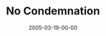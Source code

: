 ---
layout: message
category: message
series: "The Life"
title: "No Condemnation"
date: 2005-03-19-00-00
message_id: 128
sc-permalink-url: "http://soundcloud.com/crdschurch/no-condemnation"
audio: "http://s3.amazonaws.com/crossroads-media/messages/audio/The_Life_04_03-19-05_No_Condemnation.mp3"
audio-duration: "41:16"
tag: 
 - forgiveness
 - freedom
 - gospel
 - jesus
 - the-life
 - tome
explicit: false
---